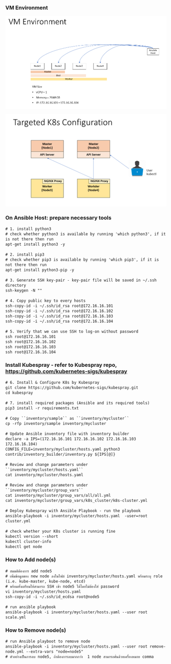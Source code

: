 ### VM Environment
![VM-env](https://github.com/manote101/kubernetes/blob/manote-branch/kubespray-vagrant-env/image/4%20Nodes%20Cluster%20-%20Kubespray.png)

![targettend-cluster](https://github.com/manote101/kubernetes/blob/manote-branch/kubespray-vagrant-env/image/4%20Nodes%20Cluster%20Config.png)

### On Ansible Host: prepare necessary tools
```ShellSession
# 1. install python3 
# check whether python3 is available by running 'which python3', if it is not there then run
apt-get install python3 -y

# 2. install pip3
# check whether pip3 is available by running 'which pip3', if it is not there then run
apt-get install python3-pip -y

# 3. Generate SSH key-pair - key-pair file will be saved in ~/.ssh directory
ssh-keygen -N ""

# 4. Copy public key to every hosts 
ssh-copy-id -i ~/.ssh/id_rsa root@172.16.16.101
ssh-copy-id -i ~/.ssh/id_rsa root@172.16.16.102
ssh-copy-id -i ~/.ssh/id_rsa root@172.16.16.103
ssh-copy-id -i ~/.ssh/id_rsa root@172.16.16.104

# 5. Verify that we can use SSH to log-on without password
ssh root@172.16.16.101
ssh root@172.16.16.102
ssh root@172.16.16.103
ssh root@172.16.16.104
```

### Install Kubespray - refer to Kubespray repo, https://github.com/kubernetes-sigs/kubespray
```ShellSession
# 6. Install & Configure K8s by Kubespray
git clone https://github.com/kubernetes-sigs/kubespray.git
cd kubespray

# 7. install required packages (Ansible and its required tools)
pip3 install -r requirements.txt

# Copy ``inventory/sample`` as ``inventory/mycluster``
cp -rfp inventory/sample inventory/mycluster

# Update Ansible inventory file with inventory builder
declare -a IPS=(172.16.16.101 172.16.16.102 172.16.16.103 172.16.16.104)
CONFIG_FILE=inventory/mycluster/hosts.yaml python3 contrib/inventory_builder/inventory.py ${IPS[@]}

# Review and change parameters under ``inventory/mycluster/hosts.yaml``
cat inventory/mycluster/hosts.yaml

# Review and change parameters under ``inventory/mycluster/group_vars``
cat inventory/mycluster/group_vars/all/all.yml
cat inventory/mycluster/group_vars/k8s_cluster/k8s-cluster.yml

# Deploy Kubespray with Ansible Playbook - run the playbook
ansible-playbook -i inventory/mycluster/hosts.yaml  -user=root cluster.yml

# check whether your K8s cluster is running fine
kubectl version --short
kubectl cluster-info
kubectl get node
```

### How to Add node(s)
```ShellSession
# สมมติต้องการ add node5
# เพิ่มข้อมูลของ new node ลงในไฟล์ inventory/mycluster/hosts.yaml พร้อมระบุ role (i.e. kube-master, kube-node, etcd)
# พร้อมทั้งเตรียมให้สามารถ SSH เข้า node5 ได้โดยไม่ต้องใส่ password
vi inventory/mycluster/hosts.yaml
ssh-copy-id -i ~/.ssh/id_ecdsa root@node5

# run ansible playbook
ansible-playbook -i inventory/mycluster/hosts.yaml --user root scale.yml
```

### How to Remove node(s)
```ShellSession
# run Ansible playboot to remove node
ansible-playbook -i inventory/mycluster/hosts.yaml --user root remove-node.yml --extra-vars "node=node5"   
# ตัวอย่างเป็นการลบ node5, ถ้าต้องการลบมากกว่า  1 node สามารถคั่นด้วยเครื่องหมาย comma
```
